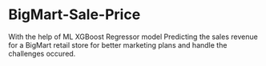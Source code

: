 # BigMart-Sale-Price
With the help of ML XGBoost Regressor model Predicting the sales revenue for a BigMart retail store for better marketing plans and handle the challenges occured.
